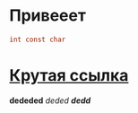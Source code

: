 # Привееет
```java
int const char
```

# [Крутая ссылка](https://github.com/GigaSer/kira.git)
**dededed**
*deded*
___dedd___